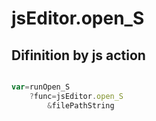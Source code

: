 # jsEditor.open_S

## Difinition by js action

```js.js

var=runOpen_S
	?func=jsEditor.open_S
		&filePathString
```



